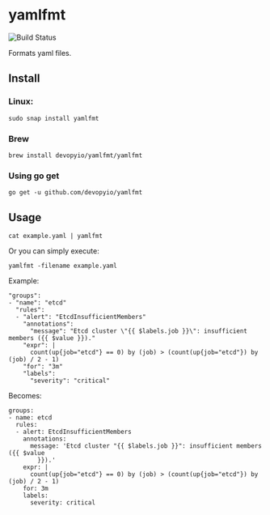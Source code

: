 # yamlfmt

![Build Status](https://travis-ci.com/devopyio/yamlfmt.svg?branch=master)

Formats yaml files.

## Install

### Linux:

```
sudo snap install yamlfmt
```

### Brew 

```
brew install devopyio/yamlfmt/yamlfmt
```

### Using go get

```
go get -u github.com/devopyio/yamlfmt
```

## Usage

```
cat example.yaml | yamlfmt
```

Or you can simply execute:

```
yamlfmt -filename example.yaml
```

Example:

```
"groups": 
- "name": "etcd"
  "rules": 
  - "alert": "EtcdInsufficientMembers"
    "annotations": 
      "message": "Etcd cluster \"{{ $labels.job }}\": insufficient members ({{ $value }})."
    "expr": |
      count(up{job="etcd"} == 0) by (job) > (count(up{job="etcd"}) by (job) / 2 - 1)
    "for": "3m"
    "labels": 
      "severity": "critical"

```

Becomes:

```
groups:
- name: etcd
  rules:
  - alert: EtcdInsufficientMembers
    annotations:
      message: 'Etcd cluster "{{ $labels.job }}": insufficient members ({{ $value
        }}).'
    expr: |
      count(up{job="etcd"} == 0) by (job) > (count(up{job="etcd"}) by (job) / 2 - 1)
    for: 3m
    labels:
      severity: critical
```

